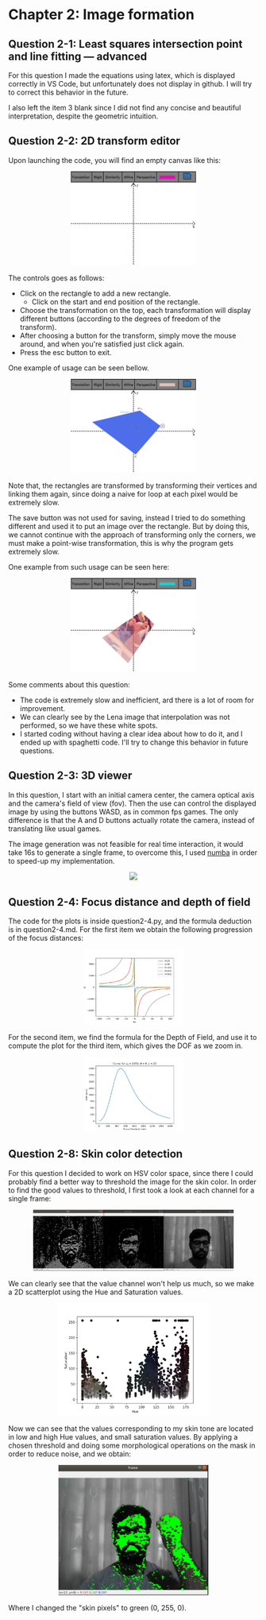 # Chapter 2: Image formation

## Question 2-1: Least squares intersection point and line fitting — advanced

For this question I made the equations using latex, which is displayed correctly in VS Code, but unfortunately does not display in github. I will try to correct this behavior in the future.

I also left the item 3 blank since I did not find any concise and beautiful interpretation, despite the geometric intuition.

## Question 2-2: 2D transform editor

Upon launching the code, you will find an empty canvas like this:

<p align="center">
<img src="images/q2-2a.png" width="50%">
</p>


The controls goes as follows:
* Click on the rectangle to add a new rectangle.
  * Click on the start and end position of the rectangle.
* Choose the transformation on the top, each transformation will display different buttons (according to the degrees of freedom of the transform).
* After choosing a button for the transform, simply move the mouse around, and when you're satisfied just click again.
* Press the esc button to exit.

One example of usage can be seen bellow.

<p align="center">
<img src="images/q2-2b.png" width="50%">
</p>

Note that, the rectangles are transformed by transforming their vertices and linking them again, since doing a naive for loop at each pixel would be extremely slow.

The save button was not used for saving, instead I tried to do something different and used it to put an image over the rectangle. But by doing this, we cannot continue with the approach of transforming only the corners, we must make a point-wise transformation, this is why the program gets extremely slow.

One example from such usage can be seen here:

<p align="center">
<img src="images/q2-2c.png" width="50%">
</p>

Some comments about this question:

* The code is extremely slow and inefficient, ard there is a lot of room for improvement.
* We can clearly see by the Lena image that interpolation was not performed, so we have these white spots.
* I started coding without having a clear idea about how to do it, and I ended up with spaghetti code. I'll try to change this behavior in future questions.

## Question 2-3: 3D viewer

In this question, I start with an initial camera center, the camera optical axis and the camera's field of view (fov). Then the use can control the displayed image by using the buttons WASD, as in common fps games. The only difference is that the A and D buttons actually rotate the camera, instead of translating like usual games.

The image generation was not feasible for real time interaction, it would take 16s to generate a single frame, to overcome this, I used [numba](http://numba.pydata.org/) in order to speed-up my implementation.

<p align="center">
<img src="images/infinite_checkerboard.gif" width="65%">
</p>

## Question 2-4: Focus distance and depth of field

The code for the plots is inside question2-4.py, and the formula deduction is in question2-4.md. For the first item we obtain the following progression of the focus distances:

<p align="center">
<img src="images/q2-4a.png" width="40%">
</p>

For the second item, we find the formula for the Depth of Field, and use it to compute the plot for the third item, which gives the DOF as we zoom in.

<p align="center">
<img src="images/dof.png" width="40%">
</p>

## Question 2-8: Skin color detection

For this question I decided to work on HSV color space, since there I could probably find a better way to threshold the image for the skin color. In order to find the good values to threshold, I first took a look at each channel for a single frame:

<p align="center">
<img src="images/q2-8a.png" width="80%">
</p>

We can clearly see that the value channel won't help us much, so we make a 2D scatterplot using the Hue and Saturation values.

<p align="center">
<img src="images/q2-8b.png" width="60%">
</p>

Now we can see that the values corresponding to my skin tone are located in low and high Hue values, and small saturation values. By applying a chosen threshold and doing some morphological operations on the mask in order to reduce noise, and we obtain:

<p align="center">
<img src="images/q2-8c.png" width="60%">
</p>

Where I changed the "skin pixels" to green (0, 255, 0).
